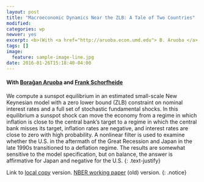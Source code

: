 ```yaml
---
layout: post
title: "Macroeconomic Dynamics Near the ZLB: A Tale of Two Countries"
modified:
categories: wp
newver: yes
excerpt: <b>(With <a href="http://aruoba.econ.umd.edu"> B. Aruoba </a> and <a href="http://sites.sas.upenn.edu/schorf"> F. Schorfheide</a></b>). We compute a sunspot equilibrium in a New Keynesian model subject to the ZLB constraint and explore its implications for the U.S. and Japan.
tags: []
image:
  feature: sample-image-line.jpg
date: 2016-01-26T15:18:40-04:00
---
```

#### With [Bora&#x11F;an Aruoba](http://aruoba.econ.umd.edu/) and [Frank Schorfheide](http://sites.sas.upenn.edu/schorf)

We compute a sunspot equilibrium in an estimated small-scale New Keynesian model with a zero lower bound (ZLB) constraint on nominal interest rates and a full set of stochastic fundamental shocks. In this equilibrium a sunspot shock can move the economy from a regime in which inflation is close to the central bank’s target to a regime in which the central bank misses its target, inflation rates are negative, and interest rates are close to zero with high probability. A nonlinear filter is used to examine whether the U.S. in the aftermath of the Great Recession and Japan in the late 1990s transitioned to a deflation regime. The results are somewhat sensitive to the model specification, but on balance, the answer is affirmative for Japan and negative for the U.S.
{: .text-justify}

Link to [local copy](/documents/ACS_January2016.pdf) version. [NBER working paper](http://www.nber.org/papers/w19248) (old) version.
{: .notice}
